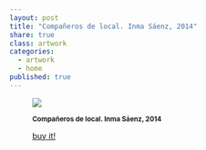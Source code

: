 ```yaml
---
layout: post
title: "Compañeros de local. Inma Sáenz, 2014"
share: true
class: artwork
categories:
  - artwork
  - home
published: true
---
```


<figure class="text-center">
	<img src="http://www.inpocketart.com/wp-content/uploads/2014/07/1-companeros-de-local-inma-saenz-2014-watermark.jpg">
	<figcaption>
		<p><small><strong>Compañeros de local. Inma Sáenz, 2014</strong></small></p>
		<p><a href="http://www.inpocketart.com/product/companeros-de-local-inma-saenz-2014/" class="btn btn-primary btn-lg"><i class="fa fa-credit-card"></i> buy it!</a></p>
	</figcaption>
</figure>